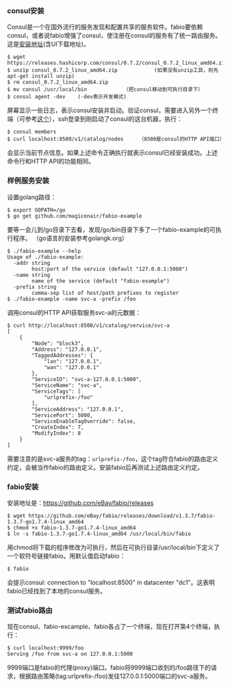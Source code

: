 
### consul安装
Consul是一个在国外流行的服务发现和配置共享的服务软件。fabio要依赖consul，或者说fabio增强了consul，使注册在consul的服务有了统一路由服务。  
这是[安装地址](https://www.consul.io/downloads.html)(含UI下载地址)。  
```
$ wget https://releases.hashicorp.com/consul/0.7.2/consul_0.7.2_linux_amd64.zip
$ unzip consul_0.7.2_linux_amd64.zip            (如果没有unzip工具，则先apt-get install unzip)
$ rm consul_0.7.2_linux_amd64.zip
$ mv consul /usr/local/bin            （把consul移动到可执行目录下）
$ consul agent -dev    (-dev表示开发模式)
```
屏幕显示一些日志，表示consul安装并启动。验证consul，需要进入另外一个终端（可参考[这个](https://github.com/wbwangk/wbwangk.github.io/wiki/virtualbox-vagrant-gitbash%E5%85%A5%E9%97%A8)），ssh登录到刚启动了consul的这台机器，执行：
```
$ consul members
$ curl localhost:8500/v1/catalog/nodes     （8500是consul的HTTP API端口）
```
会显示当前节点信息。如果上述命令正确执行就表示consul已经安装成功。上述命令行和HTTP API的功能相同。

### 样例服务安装

设置golang路径：
```
$ export GOPATH=/go
$ go get github.com/magiconair/fabio-example
```
要等一会儿到/go目录下去看，发现/go/bin目录下多了一个fabio-example的可执行程序。
（go语言的安装参考golangk.org）
```
$ ./fabio-example --help
Usage of ./fabio-example:
  -addr string
        host:port of the service (default "127.0.0.1:5000")
  -name string
        name of the service (default "fabio-example")
  -prefix string
        comma-sep list of host/path prefixes to register
$ ./fabio-example -name svc-a -prefix /foo
```
调用consul的HTTP API获取服务svc-a的元数据：
```
$ curl http://localhost:8500/v1/catalog/service/svc-a
[
    {
        "Node": "block3",
        "Address": "127.0.0.1",
        "TaggedAddresses": {
            "lan": "127.0.0.1",
            "wan": "127.0.0.1"
        },
        "ServiceID": "svc-a-127.0.0.1:5000",
        "ServiceName": "svc-a",
        "ServiceTags": [
            "urlprefix-/foo"
        ],
        "ServiceAddress": "127.0.0.1",
        "ServicePort": 5000,
        "ServiceEnableTagOverride": false,
        "CreateIndex": 7,
        "ModifyIndex": 8
    }
]
```
需要注意的是svc-a服务的tag：```urlprefix-/foo```，这个tag符合fabio的路由定义约定，会被当作fabio的路由定义。安装fabio后再测试上述路由定义约定。
### fabio安装
安装地址是：https://github.com/eBay/fabio/releases
```
$ wget https://github.com/eBay/fabio/releases/download/v1.3.7/fabio-1.3.7-go1.7.4-linux_amd64
$ chmod +x fabio-1.3.7-go1.7.4-linux_amd64
$ ln -s fabio-1.3.7-go1.7.4-linux_amd64 /usr/local/bin/fabio
```
用chmod将下载的程序修改为可执行，然后在可执行目录/usr/local/bin下定义了一个软符号链接fabio。用默认值启动fabio：
```
$ fabio
```
会提示consul: connection to "localhost:8500" in datacenter "dc1"。这表明fabio已经找到了本地的consul服务。
### 测试fabio路由
现在consul、fabio-excample、fabio各占了一个终端，现在打开第4个终端，执行：
```
$ curl localhost:9999/foo
Serving /foo from svc-a on 127.0.0.1:5000
```
9999端口是fabio的代理(proxy)端口。fabio将9999端口收到的/foo路径下的请求，根据路由策略(tag:urlprefix-/foo)发往127.0.0.1:5000端口的svc-a服务。